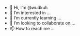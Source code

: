 - 👋 Hi, I’m @wudkuh
- 👀 I’m interested in ...
- 🌱 I’m currently learning ...
- 💞️ I’m looking to collaborate on ...
- 📫 How to reach me ...

<!---
wudkuh/wudkuh is a ✨ special ✨ repository because its `README.md` (this file) appears on your GitHub profile.
You can click the Preview link to take a look at your changes.
--->
